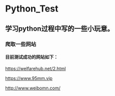 # Python_Test
## 学习python过程中写的一些小玩意。
### 爬取一些网站
#### 目前测试成功的网站如下：
https://welfarehub.net/2.html

https://www.95mm.vip

http://www.weibomn.com/
